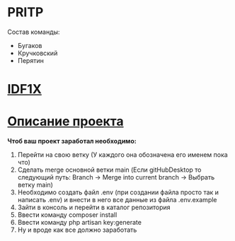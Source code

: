 # PRITP
Состав команды:

* Бугаков
* Кручковский
* Перятин

# [IDF1X](https://i.ibb.co/8b65JmV/IDF1X.png)
# [Описание проекта](https://yadi.sk/i/Isn8DXHzURotEQ)


**Чтоб ваш проект заработал необходимо:**
1) Перейти на свою ветку (У каждого она обозначена его именем пока что)
2) Сделать merge основной ветки main (Если gitHubDesktop то следующий путь: Branch -> Merge into current branch -> Выбрать ветку main)
3) Необходимо создать файл .env (при создании файла просто так и написать .env) и внести в него все данные из файла .env.example
4) Зайти в консоль и перейти в каталог репозитория
5) Ввести команду composer install
6) Ввести команду php artisan key:generate
7) Ну и вроде как все должно заработать
